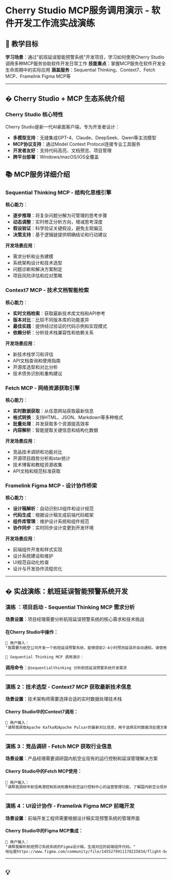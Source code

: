 # Cherry Studio MCP服务调用演示 - 软件开发工作流实战演练

## 🎯 教学目标

**学习场景**：通过"航班延误智能预警系统"开发项目，学习如何使用Cherry Studio调用多种MCP服务协助软件开发日常工作
**技能重点**：掌握MCP服务在软件开发全生命周期中的实际应用
**涵盖服务**：Sequential Thinking、Context7、Fetch MCP、Framelink Figma MCP等

---

## � Cherry Studio + MCP 生态系统介绍

### Cherry Studio 核心特性

Cherry Studio是新一代AI桌面客户端，专为开发者设计：

- **多模型支持**：无缝集成GPT-4、Claude、DeepSeek、Qwen等主流模型
- **MCP协议支持**：通过Model Context Protocol连接专业工具服务
- **开发者友好**：支持代码高亮、文档预览、项目管理
- **跨平台部署**：Windows/macOS/iOS全覆盖

## 📚 MCP服务详细介绍

### Sequential Thinking MCP - 结构化思维引擎

**核心能力**：

- **逐步推理**：将复杂问题分解为可管理的思考步骤
- **动态调整**：实时修正分析方向，增减思考深度
- **假设验证**：科学验证关键假设，避免主观偏见
- **决策支持**：基于逻辑链提供明确结论和行动建议

**开发场景应用**：

- 需求分析和业务建模
- 系统架构设计和技术选型
- 问题诊断和解决方案制定
- 项目风险评估和应对策略

### Context7 MCP - 技术文档智能检索

**核心能力**：

- **实时文档检索**：获取最新技术库文档和API参考
- **版本对比**：比较不同版本库的功能差异
- **最佳实践**：提供经过验证的代码示例和实现模式
- **依赖分析**：分析技术栈兼容性和依赖关系

**开发场景应用**：

- 新技术栈学习和评估
- API文档查询和使用指南
- 开源库选型和对比分析
- 技术债务识别和重构建议

### Fetch MCP - 网络资源获取引擎

**核心能力**：

- **实时数据获取**：从任意网站获取最新信息
- **格式转换**：支持HTML、JSON、Markdown等多种格式
- **批量处理**：并发获取多个资源提高效率
- **内容解析**：智能提取关键信息和结构化数据

**开发场景应用**：

- 竞品技术调研和功能对比
- 开源项目趋势分析和star统计
- 技术博客和教程资源收集
- API文档和规范标准获取

### Framelink Figma MCP - 设计协作桥梁

**核心能力**：

- **设计稿解析**：自动识别UI组件和设计规范
- **代码生成**：根据设计稿生成前端代码框架
- **组件库管理**：维护设计系统和组件规范
- **协作同步**：实时同步设计变更到开发环境

**开发场景应用**：

- 前端组件开发和样式实现
- 设计系统建设和维护
- UI规范自动化检查
- 设计与开发协作流程优化

---

## �️ 实战演练：航班延误智能预警系统开发

### 演练 ：项目启动 - Sequential Thinking MCP 需求分析

**场景设置**：项目经理需要分析航班延误预警系统的核心需求和技术挑战

#### 在Cherry Studio中操作：

```markdown
📝 用户输入：
"我需要为航空公司开发一个航班延误预警系统，能够提前2-4小时预测延误并自动通知。请使用Sequential Thinking帮我系统分析这个项目。"

🧠 Sequential Thinking MCP 调用演示：
```

**调用命令**：`@sequentialthinking 分析航班延误预警系统开发需求`

---

### 演练 2：技术选型 - Context7 MCP 获取最新技术信息

**场景设置**：技术架构师需要选择合适的实时数据处理技术栈

#### Cherry Studio中的Context7调用：

```markdown
📝 用户输入：
"请帮我获取Apache Kafka和Apache Pulsar的最新对比信息，用于选择实时数据流处理方案。"

```

---

### 演练 3：竞品调研 - Fetch MCP 获取行业信息

**场景设置**：产品经理需要调研国内航空业现有的运行控制和延误管理解决方案

#### Cherry Studio中的Fetch MCP使用：

```markdown
📝 用户输入：
"请帮我调研中航信离港控制系统和春秋航空运行控制中心的运营管理功能，了解国内航空业现状。"

```

---

### 演练 4：UI设计协作 - Framelink Figma MCP 前端开发

**场景设置**：前端开发工程师需要根据设计稿实现预警系统的管理界面

#### Cherry Studio中的Figma MCP集成：

```markdown
📝 用户输入：
"请帮我解析航班预订系统系统的Figma设计稿，生成对应的前端组件代码。"
地址是https://www.figma.com/community/file/1455279911178225834/flight-booking-dashboard-app


```

---

## 💡
